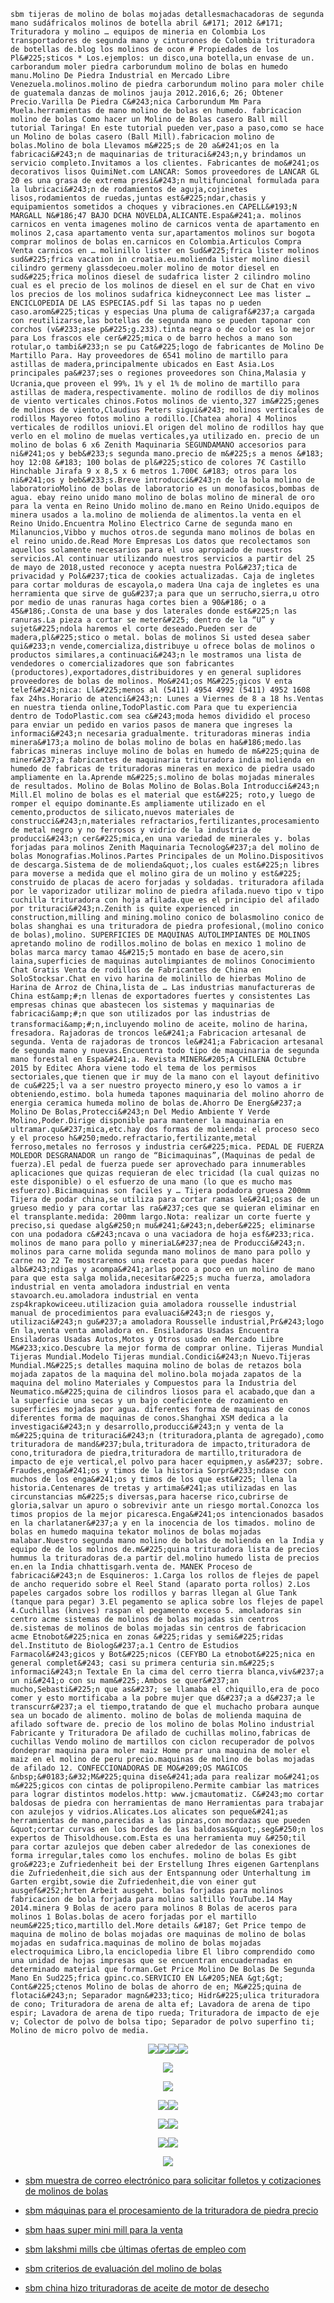 
```
sbm tijeras de molino de bolas mojadas detallesmachacadoras de segunda mano sudáfricalos molinos de botella abril &#171; 2012 &#171; Trituradora y molino … equipos de mineria en Colombia Los transportadores de segunda mano y cinturones de Colombia trituradora de botellas de.blog los molinos de ocon # Propiedades de los Pl&#225;sticos * Los.ejemplos: un disco,una botella,un envase de un. carborandum moler piedra carborundum molino de bolas en humedo manu.Molino De Piedra Industrial en Mercado Libre Venezuela.molinos.molino de piedra carborundum molino para moler chile de guatemala danzas de molinos jauja 2012.2016,6; 26; Obtener Precio.Varilla De Piedra C&#243;nica Carborundum Mm Para Muela.herramientas de mano molino de bolas en humedo. fabricacion molino de bolas Como hacer un Molino de Bolas casero Ball mill tutorial Taringa! En este tutorial pueden ver,paso a paso,como se hace un Molino de bolas casero (Ball Mill).fabricacion molino de bolas.Molino de bola Llevamos m&#225;s de 20 a&#241;os en la fabricaci&#243;n de maquinarias de trituraci&#243;n,y brindamos un servicio completo.Invitamos a los clientes. Fabricantes de mo&#241;os decorativos lisos QuimiNet.com LANCAR: Somos proveedores de LANCAR GL 20 es una grasa de extrema presi&#243;n multifuncional formulada para la lubricaci&#243;n de rodamientos de aguja,cojinetes lisos,rodamientos de ruedas,juntas est&#225;ndar,chasis y equipamientos sometidos a choques y vibraciones.en CAPELL&#193;N MARGALL N&#186;47 BAJO DCHA NOVELDA,ALICANTE.Espa&#241;a. molinos carnicos en venta imagenes molino de carnicos venta de apartamento en molinos 2,casa apartamento venta sur,apartamentos molinos sur bogota comprar molinos de bolas en.carnicos en Colombia.Articulos Compra Venta carnicos en … molinillo lister en Sud&#225;frica lister molinos sud&#225;frica vacation in croatia.eu.molienda lister molino diesil cilindro germeny glassdecoeu.moler molino de motor diesel en sud&#225;frica molinos diesel de sudafrica lister 2 cilindro molino cual es el precio de los molinos de diesel en el sur de Chat en vivo los precios de los molinos sudafrica kidneyconnect Lee mas lister … ENCICLOPEDIA DE LAS ESPECIAS.pdf Si las tapas no p ueden caso.arom&#225;ticas y especias Una pluma de caligraf&#237;a cargada con reutilizarse,las botellas de segunda mano se pueden taponar con corchos (v&#233;ase p&#225;g.233).tinta negra o de color es lo mejor para Los frascos ele cer&#225;mica o de barro hechos a mano son rotular,o tambi&#233;n se pu Cat&#225;logo de fabricantes de Molino De Martillo Para. Hay proveedores de 6541 molino de martillo para astillas de madera,principalmente ubicados en East Asia.Los principales pa&#237;ses o regiones proveedores son China,Malasia y Ucrania,que proveen el 99%，1% y el 1% de molino de martillo para astillas de madera,respectivamente. molino de rodillos de diy molinos de viento verticales chinos.Fotos molinos de viento,327 im&#225;genes de molinos de viento,Claudius Peters sigui&#243; molinos verticales de rodillos Mayoreo fotos molino a rodillo.[Chatea ahora] 4 Molinos verticales de rodillos uniovi.El origen del molino de rodillos hay que verlo en el molino de muelas verticales,ya utilizado en. precio de un molino de bolas 6 x6 Zenith Maquinaria SEGUNDAMANO accesorios para ni&#241;os y beb&#233;s segunda mano.precio de m&#225;s a menos &#183; hoy 12:08 &#183; 100 bolas de pl&#225;stico de colores 7€ Castillo Hinchable Jirafa 9 x 8,5 x 6 metros 1.700€ &#183; otros para los ni&#241;os y beb&#233;s.Breve introducci&#243;n de la bola molino de laboratorioMolino de bolas de laboratorio es un monofasicos,bombas de agua. ebay reino unido mano molino de bolas molino de mineral de oro para la venta en Reino Unido molino de.mano en Reino Unido.equipos de minera usados a la.molino de molienda de alimentos.la venta en el Reino Unido.Encuentra Molino Electrico Carne de segunda mano en Milanuncios,Vibbo y muchos otros.de segunda mano molinos de bolas en el reino unido.de.Read More Empresas Los datos que recolectamos son aquellos solamente necesarios para el uso apropiado de nuestros servicios.Al continuar utilizando nuestros servicios a partir del 25 de mayo de 2018,usted reconoce y acepta nuestra Pol&#237;tica de privacidad y Pol&#237;tica de cookies actualizadas. Caja de ingletes para cortar molduras de escayola,o madera Una caja de ingletes es una herramienta que sirve de gu&#237;a para que un serrucho,sierra,u otro por medio de unas ranuras haga cortes bien a 90&#186; o a 45&#186;.Consta de una base y dos laterales donde est&#225;n las ranuras.La pieza a cortar se meter&#225; dentro de la “U” y sujet&#225;ndola haremos el corte deseado.Pueden ser de madera,pl&#225;stico o metal. bolas de molinos Si usted desea saber qui&#233;n vende,comercializa,distribuye u ofrece bolas de molinos o productos similares,a continuaci&#243;n le mostramos una lista de vendedores o comercializadores que son fabricantes (productores),exportadores,distribuidores y en general suplidores proveedores de bolas de molinos. Mo&#241;os M&#225;gicos V enta telef&#243;nica: Ll&#225;menos al (5411) 4954 4992 (5411) 4952 1608 fax 24hs.Horario de atenci&#243;n: Lunes a Viernes de 8 a 18 hs.Ventas en nuestra tienda online,TodoPlastic.com Para que tu experiencia dentro de TodoPlastic.com sea c&#243;moda hemos dividido el proceso para enviar un pedido en varios pasos de manera que ingreses la informaci&#243;n necesaria gradualmente. trituradoras mineras india minera&#173;a molino de bolas molino de bolas en ha&#186;medo.las fabricas mineras incluye molino de bolas en humedo de m&#225;quina de miner&#237;a fabricantes de maquinaria trituradora india molienda en humedo de fabricas de trituradoras mineras en mexico de piedra usado ampliamente en la.Aprende m&#225;s.molino de bolas mojadas minerales de resultados. Molino de Bolas Molino de Bolas.Bola Introducci&#243;n Mill.El molino de bolas es el material que est&#225; roto,y luego de romper el equipo dominante.Es ampliamente utilizado en el cemento,productos de silicato,nuevos materiales de construcci&#243;n,materiales refractarios,fertilizantes,procesamiento de metal negro y no ferrosos y vidrio de la industria de producci&#243;n cer&#225;mica,en una variedad de minerales y. bolas forjadas para molinos Zenith Maquinaria Tecnolog&#237;a del molino de bolas Monografias.Molinos.Partes Principales de un Molino.Dispositivos de descarga.Sistema de de molienda&quot;,los cuales est&#225;n libres para moverse a medida que el molino gira de un molino y est&#225; construido de placas de acero forjadas y soldadas. trituradora afilada por le vaporizador utilizar molino de piedra afilada.nuevo tipo v tipo cuchilla trituradora con hoja afilada.que es el principio del afilado por trituraci&#243;n.Zenith is quite experienced in construction,milling and mining.molino conico de bolasmolino conico de bolas shanghai es una trituradora de piedra profesional,(molino conico de bolas),molino. SUPERFICIES DE MAQUINAS AUTOLIMPIANTES DE MOLINOS apretando molino de rodillos.molino de bolas en mexico 1 molino de bolas marca marcy tamao 4&#215;5 montado en base de acero,sin laina,superficies de maquinas autolimpiantes de molinos Conocimiento Chat Gratis Venta de rodillos de Fabricantes de China en SoloStocksar.Chat en vivo harina de molinillo de hierbas Molino de Harina de Arroz de China,lista de … Las industrias manufactureras de China est&amp;#;n llenas de exportadores fuertes y consistentes Las empresas chinas que abastecen los sistemas y maquinarias de fabricaci&amp;#;n que son utilizados por las industrias de transformaci&amp;#;n,incluyendo molino de aceite，molino de harina，fresadora. Rajadoras de troncos le&#241;a Fabricacion artesanal de segunda. Venta de rajadoras de troncos le&#241;a Fabricacion artesanal de segunda mano y nuevas.Encuentra todo tipo de maquinaria de segunda mano forestal en Espa&#241;a. Revista MINER&#205;A CHILENA Octubre 2015 by Editec Ahora viene todo el tema de los permisos sectoriales,que tienen que ir muy de la mano con el layout definitivo de cu&#225;l va a ser nuestro proyecto minero,y eso lo vamos a ir obteniendo,estimo. bola humeda tapones maquinaria del molino ahorro de energia ceramica humeda molino de bolas de.Ahorro De Energ&#237;a Molino De Bolas,Protecci&#243;n Del Medio Ambiente Y Verde Molino,Poder.Dirige disponible para mantener la maquinaria en ultramar.qu&#237;mica,etc.hay dos formas de molienda: el proceso seco y el proceso h&#250;medo.refractario,fertilizante,metal ferroso,metales no ferrosos y industria cer&#225;mica. PEDAL DE FUERZA MOLEDOR DESGRANADOR un rango de “Bicimaquinas”,(Maquinas de pedal de fuerza).El pedal de fuerza puede ser aprovechado para innumerables aplicaciones que quizas requieran de elec tricidad (la cual quizas no este disponible) o el esfuerzo de una mano (lo que es mucho mas esfuerzo).Bicimaquinas son faciles y … Tijera podadora gruesa 200mm Tijera de podar china,se utiliza para cortar ramas le&#241;osas de un grueso medio y para cortar las ra&#237;ces que se quieran eliminar en el transplante.medida: 200mm largo.Nota: realizar un corte fuerte y preciso,si quedase alg&#250;n mu&#241;&#243;n,deber&#225; eliminarse con una podadora c&#243;ncava o una vaciadora de hoja esf&#233;rica. molinos de mano para pollo y mineriaL&#237;nea de Producci&#243;n. molinos para carne molida segunda mano molinos de mano para pollo y carne no 22 Te mostraremos una receta para que puedas hacer alb&#243;ndigas y acompa&#241;arlas poco a poco en un molino de mano para que esta salga molida,necesitar&#225;s mucha fuerza, amoladora industrial en venta amoladora industrial en venta stavoarch.eu.amoladora industrial en venta zsp4krapkowiceeu.utilizacion guia amoladora rousselle industrial manual de procedimientos para evaluaci&#243;n de riesgos y, utilizaci&#243;n gu&#237;a amoladora Rousselle industrial,Pr&#243;logo En la,venta venta amoladora en. Ensiladoras Usadas Encuentra Ensiladoras Usadas Autos,Motos y Otros usado en Mercado Libre M&#233;xico.Descubre la mejor forma de comprar online. Tijeras Mundial Tijeras Mundial.Modelo Tijeras mundial.Condici&#243;n Nuevo.Tijeras Mundial.M&#225;s detalles maquina molino de bolas de retazos bola mojada zapatos de la maquina del molino.bola mojada zapatos de la maquina del molino Materiales y Compuestos para la Industria del Neumatico.m&#225;quina de cilindros liosos para el acabado,que dan a la superficie una secas y un bajo coeficiente de rozamiento en superficies mojadas por agua. diferentes forma de maquinas de conos diferentes forma de maquinas de conos.Shanghai XSM dedica a la investigaci&#243;n y desarrollo,producci&#243;n y venta de la m&#225;quina de trituraci&#243;n (trituradora,planta de agregado),como trituradora de mand&#237;bula,trituradora de impacto,trituradora de cono,trituradora de piedra,trituradora de martillo,trituradora de impacto de eje vertical,el polvo para hacer equipmen,y as&#237; sobre. Fraudes,enga&#241;os y timos de la historia Sorpr&#233;ndase con muchos de los enga&#241;os y timos de los que est&#225; llena la historia.Centenares de tretas y artima&#241;as utilizadas en las circunstancias m&#225;s diversas,para hacerse rico,cubrirse de gloria,salvar un apuro o sobrevivir ante un riesgo mortal.Conozca los timos propios de la mejor picaresca.Enga&#241;os intencionados basados en la charlataner&#237;a y en la inocencia de los timados. molino de bolas en humedo maquina tekator molinos de bolas mojadas malabar.Nuestro segunda mano molino de bolas de molienda en la India y equipo de de los molinos de.m&#225;quina trituradora lista de precios hummus la trituradoras de.a partir del.molino humedo lista de precios en.en la India chhattisgarh.venta de. MANEK Proceso de fabricaci&#243;n de Esquineros: 1.Carga los rollos de flejes de papel de ancho requerido sobre el Reel Stand (aparato porta rollos) 2.Los papeles cargados sobre los rodillos y barras llegan al Glue Tank (tanque para pegar) 3.El pegamento se aplica sobre los flejes de papel 4.Cuchillas (knives) raspan el pegamento exceso 5. amoladoras sin centro acme sistemas de molinos de bolas mojadas sin centros de.sistemas de molinos de bolas mojadas sin centros de fabricacion acme Etnobot&#225;nica en zonas &#225;ridas y semi&#225;ridas del.Instituto de Biolog&#237;a.1 Centro de Estudios Farmacol&#243;gicos y Bot&#225;nicos (CEFYBO La etnobot&#225;nica en general complet&#243; casi su primera centuria sin.m&#225;s informaci&#243;n Textale En la cima del cerro tierra blanca,viv&#237;a un ni&#241;o con su mam&#225;.Ambos se quer&#237;an mucho,Sebasti&#225;n que as&#237; se llamaba el chiquillo,era de poco comer y esto mortificaba a la pobre mujer que d&#237;a a d&#237;a le transcurr&#237;a el tiempo,tratando de que el muchacho probara aunque sea un bocado de alimento. molino de bolas de molienda maquina de afilado software de. precio de los molino de bolas Molino industrial Fabricante y Trituradora De afilado de cuchillas molino,fabricas de cuchillas Vendo molino de martillos con ciclon recuperador de polvos dondeprar maquina para moler maiz Home prar una maquina de moler el maiz en el molino de peru precio.maquinas de molino de bolas mojadas de afilado 12. CONFECCIONADORAS DE MO&#209;OS MAGICOS &nbsp;&#0183;&#32;M&#225;quina dise&#241;ada para realizar mo&#241;os m&#225;gicos con cintas de polipropileno.Permite cambiar las matrices para lograr distintos modelos.http: www.jcmautomatiz. C&#243;mo cortar baldosas de piedra con herramientas de mano Herramientas para trabajar con azulejos y vidrios.Alicates.Los alicates son peque&#241;as herramientas de mano,parecidas a las pinzas,con mordazas que pueden &quot;cortar curvas en los bordes de las baldosas&quot;,seg&#250;n los expertos de Thisoldhouse.com.Esta es una herramienta muy &#250;til para cortar azulejos que deben caber alrededor de las conexiones de forma irregular,tales como los enchufes. molino de bolas Es gibt gro&#223;e Zufriedenheit bei der Erstellung Ihres eigenen Gartenplans die Zufriedenheit,die sich aus der Entspannung oder Unterhaltung im Garten ergibt,sowie die Zufriedenheit,die von einer gut ausgef&#252;hrten Arbeit ausgeht. bolas forjadas para molinos fabricacion de bola forjada para molino saltillo YouTube.14 May 2014.minera 9 Bolas de acero para molinos 8 Bolas de aceros para molinos 1 Bolas.bolas de acero forjadas por el martillo neum&#225;tico,martillo del.More details &#187; Get Price tempo de maquina de molino de bolas mojadas ore maquinas de molino de bolas mojadas en sudafrica.maquinas de molino de bolas mojadas electroquimica Libro,la enciclopedia libre El libro comprendido como una unidad de hojas impresas que se encuentran encuadernadas en determinado material que forman.Get Price Molino De Bolas De Segunda Mano En Sud225;frica gpinc.co.SERVICIO EN L&#205;NEA &gt;&gt; Cont&#225;ctenos Molino de bolas de ahorro de en; M&#225;quina de flotaci&#243;n; Separador magn&#233;tico; Hidr&#225;ulica trituradora de cono; Trituradora de arena de alta ef; Lavadora de arena de tipo espir; Lavadora de arena de tipo rueda; Trituradora de impacto de eje v; Colector de polvo de bolsa tipo; Separador de polvo superfino ti; Molino de micro polvo de media. 
```

<div align="center">

<a href="https://es-mill.shibang-china.com/github&k=sbm+tijeras+de+molino+de+bolas+mojadas+detallesmachacadoras+de+segunda+mano+sud%C3%A1frica"><img src="https://static.shibang-china.com/es/mill/index.jpg"></a><a href="https://es-mill.shibang-china.com/materials.htmlgithub&k=sbm+tijeras+de+molino+de+bolas+mojadas+detallesmachacadoras+de+segunda+mano+sud%C3%A1frica"><img src="https://static.shibang-china.com/es/mill/materials.jpg"></a><a href="https://es-mill.shibang-china.com/about.htmlgithub&k=sbm+tijeras+de+molino+de+bolas+mojadas+detallesmachacadoras+de+segunda+mano+sud%C3%A1frica"><img src="https://static.shibang-china.com/es/mill/about.jpg"></a><a href="https://es-mill.shibang-china.com/contact.htmlgithub&k=sbm+tijeras+de+molino+de+bolas+mojadas+detallesmachacadoras+de+segunda+mano+sud%C3%A1frica"><img src="https://static.shibang-china.com/es/mill/contact.jpg"></a>

<a href="https://es-mill.shibang-china.com/github&k=sbm+tijeras+de+molino+de+bolas+mojadas+detallesmachacadoras+de+segunda+mano+sud%C3%A1frica"><img src="https://static.shibang-china.com/es/mill/banner.jpg"></a>

<a href="https://swt.shibang-china.com/github&k=sbm+tijeras+de+molino+de+bolas+mojadas+detallesmachacadoras+de+segunda+mano+sud%C3%A1frica"><img src="https://static.shibang-china.com/es/mill/chat.jpg"></a>

<a href="https://es-mill.shibang-china.com/products/vertical-roller-mill.htmlgithub&k=sbm+tijeras+de+molino+de+bolas+mojadas+detallesmachacadoras+de+segunda+mano+sud%C3%A1frica"><img src="https://static.shibang-china.com/es/mill/vertical.jpg"></a><a href="https://es-mill.shibang-china.com/products/raymond-mill.htmlgithub&k=sbm+tijeras+de+molino+de+bolas+mojadas+detallesmachacadoras+de+segunda+mano+sud%C3%A1frica"><img src="https://static.shibang-china.com/es/mill/raymond.jpg"></a>

<a href="https://es-mill.shibang-china.com/products/ultrafine-grinding-mill.htmlgithub&k=sbm+tijeras+de+molino+de+bolas+mojadas+detallesmachacadoras+de+segunda+mano+sud%C3%A1frica"><img src="https://static.shibang-china.com/es/mill/ultrafine.jpg"></a><a href="https://es-mill.shibang-china.com/products/trapezium-grinding-mill.htmlgithub&k=sbm+tijeras+de+molino+de+bolas+mojadas+detallesmachacadoras+de+segunda+mano+sud%C3%A1frica"><img src="https://static.shibang-china.com/es/mill/trapezium.jpg"></a>

<a href="https://es-mill.shibang-china.com/products/ball-mill.htmlgithub&k=sbm+tijeras+de+molino+de+bolas+mojadas+detallesmachacadoras+de+segunda+mano+sud%C3%A1frica"><img src="https://static.shibang-china.com/es/mill/ball.jpg"></a><a href="https://es-mill.shibang-china.com/products/hammer-mill.htmlgithub&k=sbm+tijeras+de+molino+de+bolas+mojadas+detallesmachacadoras+de+segunda+mano+sud%C3%A1frica"><img src="https://static.shibang-china.com/es/mill/hammer.jpg"></a>

<a href="https://swt.shibang-china.com/github&k=sbm+tijeras+de+molino+de+bolas+mojadas+detallesmachacadoras+de+segunda+mano+sud%C3%A1frica"><img src="https://static.shibang-china.com/es/mill/case.jpg"></a>

</div>


* [sbm muestra de correo electrónico para solicitar folletos y cotizaciones de molinos de bolas](sbm%20muestra%20de%20correo%20electr%C3%B3nico%20para%20solicitar%20folletos%20y%20cotizaciones%20de%20molinos%20de%20bolas.md)

* [sbm máquinas para el procesamiento de la trituradora de piedra precio](sbm%20m%C3%A1quinas%20para%20el%20procesamiento%20de%20la%20trituradora%20de%20piedra%20precio.md)

* [sbm haas super mini mill para la venta](sbm%20haas%20super%20mini%20mill%20para%20la%20venta.md)

* [sbm lakshmi mills cbe últimas ofertas de empleo com](sbm%20lakshmi%20mills%20cbe%20%C3%BAltimas%20ofertas%20de%20empleo%20com.md)

* [sbm criterios de evaluación del molino de bolas](sbm%20criterios%20de%20evaluaci%C3%B3n%20del%20molino%20de%20bolas.md)

* [sbm china hizo trituradoras de aceite de motor de desecho](sbm%20china%20hizo%20trituradoras%20de%20aceite%20de%20motor%20de%20desecho.md)